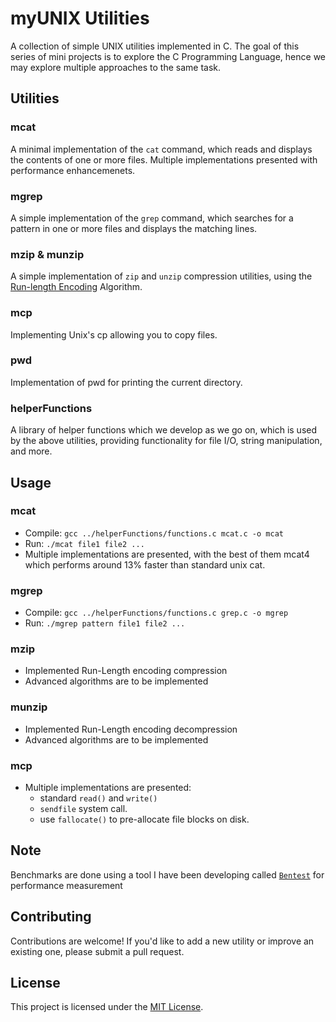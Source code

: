 # myUNIX Utilities

A collection of simple UNIX utilities implemented in C.
The goal of this series of mini projects is to explore the C Programming Language, hence we may explore multiple approaches to the same task.

## Utilities

### mcat

A minimal implementation of the `cat` command, which reads and displays the contents of one or more files.
Multiple implementations presented with performance enhancemenets.

### mgrep

A simple implementation of the `grep` command, which searches for a pattern in one or more files and displays the matching lines.

### mzip & munzip
A simple implementation of `zip` and `unzip` compression utilities, using the [Run-length Encoding](https://en.wikipedia.org/wiki/Run-length_encoding) Algorithm.

### mcp
Implementing Unix's cp allowing you to copy files.

### pwd
Implementation of pwd for printing the current directory.

### helperFunctions

A library of helper functions which we develop as we go on, which is used by the above utilities, providing functionality for file I/O, string manipulation, and more.

## Usage

### mcat

* Compile: `gcc ../helperFunctions/functions.c mcat.c -o mcat`
* Run: `./mcat file1 file2 ...`
* Multiple implementations are presented, with the best of them mcat4 which performs around 13% faster than standard unix cat.

### mgrep

* Compile: `gcc ../helperFunctions/functions.c grep.c -o mgrep`
* Run: `./mgrep pattern file1 file2 ...`

### mzip
* Implemented Run-Length encoding compression
* Advanced algorithms are to be implemented

### munzip
* Implemented Run-Length encoding decompression
* Advanced algorithms are to be implemented

### mcp
* Multiple implementations are presented:
  - standard `read()` and `write()`
  - `sendfile` system call.
  - use `fallocate()` to pre-allocate file blocks on disk.

## Note
Benchmarks are done using a tool I have been developing called [`Bentest`](https://github.com/MaroB05/Bentest) for performance measurement

## Contributing
Contributions are welcome! If you'd like to add a new utility or improve an existing one, please submit a pull request.

## License

This project is licensed under the [MIT License](https://opensource.org/licenses/MIT).
